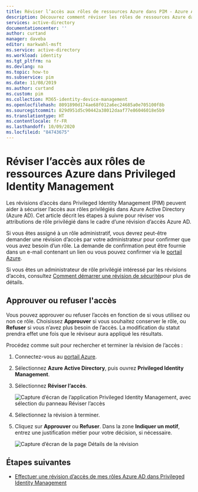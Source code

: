 ```yaml
---
title: Réviser l’accès aux rôles de ressources Azure dans PIM - Azure AD | Microsoft Docs
description: Découvrez comment réviser les rôles de ressources Azure dans Azure AD Privileged Identity Management (PIM).
services: active-directory
documentationcenter: ''
author: curtand
manager: daveba
editor: markwahl-msft
ms.service: active-directory
ms.workload: identity
ms.tgt_pltfrm: na
ms.devlang: na
ms.topic: how-to
ms.subservice: pim
ms.date: 11/08/2019
ms.author: curtand
ms.custom: pim
ms.collection: M365-identity-device-management
ms.openlocfilehash: 8091890d174ae68f012a6ec24685a0e705100f8b
ms.sourcegitcommit: 829d951d5c90442a38012daaf77e86046018e5b9
ms.translationtype: HT
ms.contentlocale: fr-FR
ms.lasthandoff: 10/09/2020
ms.locfileid: "84743675"
---
```

# <a name="review-access-to-azure-resource-roles-in-privileged-identity-management"></a>Réviser l’accès aux rôles de ressources Azure dans Privileged Identity Management

Les révisions d’accès dans Privileged Identity Management (PIM) peuvent aider à sécuriser l’accès aux rôles privilégiés dans Azure Active Directory (Azure AD). Cet article décrit les étapes à suivre pour réviser vos attributions de rôle privilégié dans le cadre d’une révision d’accès Azure AD.

Si vous êtes assigné à un rôle administratif, vous devrez peut-être demander une révision d’accès par votre administrateur pour confirmer que vous avez besoin d’un rôle. La demande de confirmation peut être fournie dans un e-mail contenant un lien ou vous pouvez confirmer via le [portail Azure](https://portal.azure.com).

Si vous êtes un administrateur de rôle privilégié intéressé par les révisions d’accès, consultez [Comment démarrer une révision de sécurité](pim-resource-roles-start-access-review.md)pour plus de détails.

## <a name="approve-or-deny-access"></a>Approuver ou refuser l'accès

Vous pouvez approuver ou refuser l’accès en fonction de si vous utilisez ou non ce rôle. Choisissez **Approuver** si vous souhaitez conserver le rôle, ou **Refuser** si vous n’avez plus besoin de l’accès. La modification du statut prendra effet une fois que le réviseur aura appliqué les résultats.

Procédez comme suit pour rechercher et terminer la révision de l’accès :

1. Connectez-vous au [portail Azure](https://portal.azure.com/).
1. Sélectionnez **Azure Active Directory**, puis ouvrez **Privileged Identity Management**.
1. Sélectionnez **Réviser l’accès**.

   ![Capture d’écran de l’application Privileged Identity Management, avec sélection du panneau Réviser l’accès](media/pim-resource-roles-perform-access-review/rbac-access-review-complete.png)

1. Sélectionnez la révision à terminer.
1. Cliquez sur **Approuver** ou **Refuser**. Dans la zone **Indiquer un motif**, entrez une justification métier pour votre décision, si nécessaire.

   ![Capture d’écran de la page Détails de la révision](media/pim-resource-roles-perform-access-review/rbac-access-review-choice.png)

## <a name="next-steps"></a>Étapes suivantes

- [Effectuer une révision d’accès de mes rôles Azure AD dans Privileged Identity Management](pim-how-to-perform-security-review.md)
